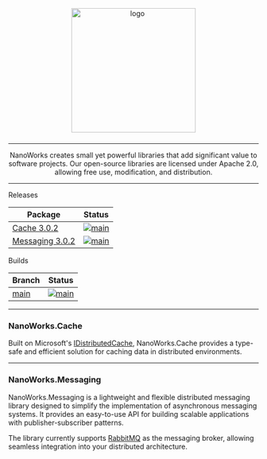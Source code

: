 <center>

<img src="https://avatars.githubusercontent.com/u/172126989?s=400&u=930ba2bd7e78a6be9c4bd504d656f29453d74a80&v=4" alt="logo" style="width: 250px; margin-bottom: 8px;" />

---

NanoWorks creates small yet powerful libraries that add significant value to software projects. Our open-source libraries are licensed under Apache 2.0, allowing free use, modification, and distribution.

---

</center>

Releases

| Package          | Status                                                                                                
|------------------|:----------------------------------------------------------------------------------------------------------------------------------------------------------------------------------------------------------------------------------------------------------------------------------:|
| [Cache 3.0.2](https://www.nuget.org/profiles/sspaniel_nanoworks-project.org)        | [![main](https://github.com/NanoWorks-Project/NanoWorks/actions/workflows/cache_release.yml/badge.svg?branch=main)](https://github.com/NanoWorks-Project/NanoWorks/actions/workflows/cache_release.yml)         |
| [Messaging 3.0.2](https://www.nuget.org/profiles/sspaniel_nanoworks-project.org)    | [![main](https://github.com/NanoWorks-Project/NanoWorks/actions/workflows/messaging_release.yml/badge.svg?branch=main)](https://github.com/NanoWorks-Project/NanoWorks/actions/workflows/messaging_release.yml) |

Builds

| Branch           | Status                                                                                                
|------------------|:------------------------------------------------------------------------------------------------------------------------------------------------------------------------------------------------------------------:|
| [main](https://github.com/NanoWorks-Project/NanoWorks/tree/main)     |    [![main](https://github.com/NanoWorks-Project/NanoWorks/actions/workflows/build.yml/badge.svg?branch=main)](https://github.com/NanoWorks-Project/NanoWorks/actions/workflows/build.yml)          |

---

### NanoWorks.Cache

Built on Microsoft's [IDistributedCache](https://learn.microsoft.com/en-us/dotnet/api/microsoft.extensions.caching.distributed.idistributedcache?view=net-8.0), NanoWorks.Cache provides a type-safe and efficient solution for caching data in distributed environments.

---

### NanoWorks.Messaging

NanoWorks.Messaging is a lightweight and flexible distributed messaging library designed to simplify the implementation of asynchronous messaging systems. It provides an easy-to-use API for building scalable applications with publisher-subscriber patterns.


The library currently supports [RabbitMQ](https://www.rabbitmq.com/) as the messaging broker, allowing seamless integration into your distributed architecture.